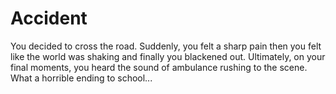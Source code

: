 # Accident
You decided to cross the road. Suddenly, you felt a sharp pain then you felt like the world was shaking and finally you blackened out. Ultimately, on your final moments, you heard the sound of ambulance rushing to the scene. What a horrible ending to school...
